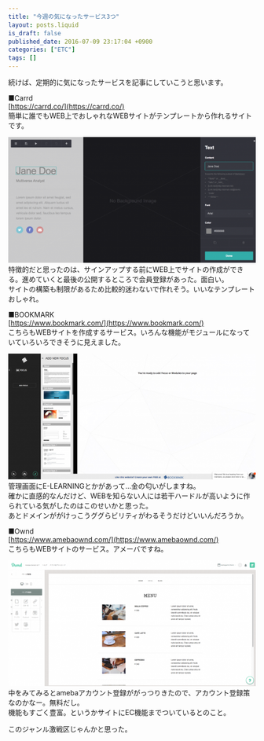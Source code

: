 ```yaml
---
title: "今週の気になったサービス3つ"
layout: posts.liquid
is_draft: false
published_date: 2016-07-09 23:17:04 +0900
categories: ["ETC"]
tags: []
---
```


続けば、定期的に気になったサービスを記事にしていこうと思います。

■Carrd  
[https://carrd.co/](https://carrd.co/)  
簡単に誰でもWEB上でおしゃれなWEBサイトがテンプレートから作れるサイトです。

 <img class="in_article" src="/public/images/2017/09/4c5fd-0po8gdfjnzsnhrbyq.png">特徴的だと思ったのは、サインアップする前にWEB上でサイトの作成ができる。進めていくと最後の公開するところで会員登録があった。面白い。  
サイトの構築も制限があるため比較的迷わないで作れそう。いいなテンプレートおしゃれ。

■BOOKMARK  
[https://www.bookmark.com/](https://www.bookmark.com/)  
こちらもWEBサイトを作成するサービス。いろんな機能がモジュールになっていていろいろできそうに見えました。

 <img class="in_article" src="/public/images/2017/09/5d780-0avioqijogwg1wa92.png">管理画面にE-LEARNINGとかがあって…金の匂いがしますね。  
確かに直感的なんだけど、WEBを知らない人には若干ハードルが高いように作られている気がしたのはこのせいかと思った。  
あとドメインががけっこうググらビリティがわるそうだけどいいんだろうか。

■Ownd  
[https://www.amebaownd.com/](https://www.amebaownd.com/)  
こちらもWEBサイトのサービス。アメーバですね。

 <img class="in_article" src="/public/images/2017/09/2a3f1-0bvsnbll5sdtcc3sb.png">中をみてみるとamebaアカウント登録ががっつりきたので、アカウント登録策なのかなー。無料だし。  
機能もすごく豊富。というかサイトにEC機能までついているとのこと。

このジャンル激戦区じゃんかと思った。


